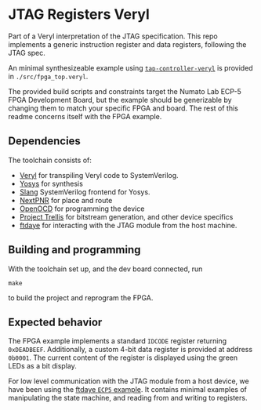# JTAG Registers Veryl

Part of a Veryl interpretation of the JTAG specification. This repo implements a generic instruction register and data registers, following the JTAG spec. 

An minimal synthesizeable example using [`tap-controller-veryl`](https://github.com/onsdagens/tap-controller-veryl) is provided in `./src/fpga_top.veryl`.

The provided build scripts and constraints target the Numato Lab ECP-5 FPGA Development Board, but the example should be generizable by changing them to match your specific FPGA and board. The rest of this readme concerns itself with the FPGA example.
## Dependencies

The toolchain consists of:

- [Veryl](https://veryl-lang.org/install/) for transpiling Veryl code to SystemVerilog.
- [Yosys](https://github.com/YosysHQ/yosys?tab=readme-ov-file#building-from-source) for synthesis
- [Slang](https://github.com/MikePopoloski/slang) SystemVerilog frontend for Yosys.
- [NextPNR](https://github.com/YosysHQ/nextpnr?tab=readme-ov-file#getting-started) for place and route
- [OpenOCD](https://openocd.org/pages/getting-openocd.html) for programming the device
- [Project Trellis](https://github.com/YosysHQ/prjtrellis) for bitstream generation, and other device specifics
- [ftdaye](https://github.com/onsdagens/ftdaye/) for interacting with the JTAG module from the host machine.
## Building and programming

With the toolchain set up, and the dev board connected, run 
```
make
```
to build the project and reprogram the FPGA. 

## Expected behavior

The FPGA example implements a standard `IDCODE` register returning `0xDEADBEEF`. Additionally, a custom 4-bit data register is provided at address `0b0001`. The current content of the register is displayed using the green LEDs as a bit display.

For low level communication with the JTAG module from a host device, we have been using the [ftdaye `ECP5` example](https://github.com/onsdagens/ftdaye/blob/master/examples/ECP5.rs). It contains minimal examples of manipulating the state machine, and reading from and writing to registers.

